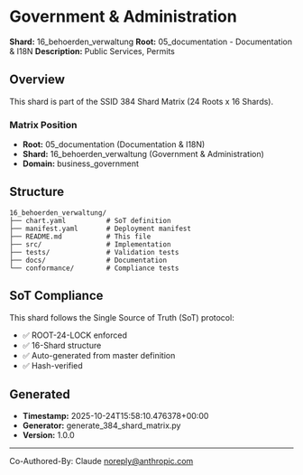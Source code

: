 # Government & Administration

**Shard:** 16_behoerden_verwaltung
**Root:** 05_documentation - Documentation & I18N
**Description:** Public Services, Permits

## Overview

This shard is part of the SSID 384 Shard Matrix (24 Roots x 16 Shards).

### Matrix Position
- **Root:** 05_documentation (Documentation & I18N)
- **Shard:** 16_behoerden_verwaltung (Government & Administration)
- **Domain:** business_government

## Structure

```
16_behoerden_verwaltung/
├── chart.yaml          # SoT definition
├── manifest.yaml       # Deployment manifest
├── README.md           # This file
├── src/                # Implementation
├── tests/              # Validation tests
├── docs/               # Documentation
└── conformance/        # Compliance tests
```

## SoT Compliance

This shard follows the Single Source of Truth (SoT) protocol:
- ✅ ROOT-24-LOCK enforced
- ✅ 16-Shard structure
- ✅ Auto-generated from master definition
- ✅ Hash-verified

## Generated

- **Timestamp:** 2025-10-24T15:58:10.476378+00:00
- **Generator:** generate_384_shard_matrix.py
- **Version:** 1.0.0

---

Co-Authored-By: Claude <noreply@anthropic.com>
